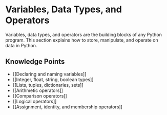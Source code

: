# Variables, Data Types, and Operators

Variables, data types, and operators are the building blocks of any Python program. This section explains how to store, manipulate, and operate on data in Python.

## Knowledge Points

- [[Declaring and naming variables]]
- [[Integer, float, string, boolean types]]
- [[Lists, tuples, dictionaries, sets]]
- [[Arithmetic operators]]
- [[Comparison operators]]
- [[Logical operators]]
- [[Assignment, identity, and membership operators]]
